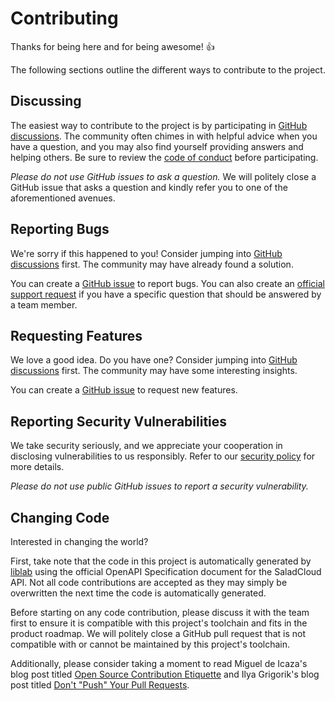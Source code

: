 # Contributing

Thanks for being here and for being awesome! 👍

The following sections outline the different ways to contribute to the project.

## Discussing

The easiest way to contribute to the project is by participating in [GitHub discussions](https://github.com/SaladTechnologies/salad-cloud-sdk-java/discussions). The community often chimes in with helpful advice when you have a question, and you may also find yourself providing answers and helping others. Be sure to review the [code of conduct](./CODE_OF_CONDUCT.md) before participating.

_Please do not use GitHub issues to ask a question._ We will politely close a GitHub issue that asks a question and kindly refer you to one of the aforementioned avenues.

## Reporting Bugs

We're sorry if this happened to you! Consider jumping into [GitHub discussions](https://github.com/SaladTechnologies/salad-cloud-sdk-java/discussions) first. The community may have already found a solution.

You can create a [GitHub issue](https://github.com/SaladTechnologies/salad-cloud-sdk-java/issues) to report bugs. You can also create an [official support request](mailto:cloud@salad.com) if you have a specific question that should be answered by a team member.

## Requesting Features

We love a good idea. Do you have one? Consider jumping into [GitHub discussions](https://github.com/SaladTechnologies/salad-cloud-sdk-java/discussions) first. The community may have some interesting insights.

You can create a [GitHub issue](https://github.com/SaladTechnologies/salad-cloud-sdk-java/issues) to request new features.

## Reporting Security Vulnerabilities

We take security seriously, and we appreciate your cooperation in disclosing vulnerabilities to us responsibly. Refer to our [security policy](./SECURITY.md) for more details.

_Please do not use public GitHub issues to report a security vulnerability._

## Changing Code

Interested in changing the world?

First, take note that the code in this project is automatically generated by [liblab](https://liblab.com/) using the official OpenAPI Specification document for the SaladCloud API. Not all code contributions are accepted as they may simply be overwritten the next time the code is automatically generated.

Before starting on any code contribution, please discuss it with the team first to ensure it is compatible with this project's toolchain and fits in the product roadmap. We will politely close a GitHub pull request that is not compatible with or cannot be maintained by this project's toolchain.

Additionally, please consider taking a moment to read Miguel de Icaza's blog post titled [Open Source Contribution Etiquette](https://tirania.org/blog/archive/2010/Dec-31.html) and Ilya Grigorik's blog post titled [Don't "Push" Your Pull Requests](https://www.igvita.com/2011/12/19/dont-push-your-pull-requests/).
